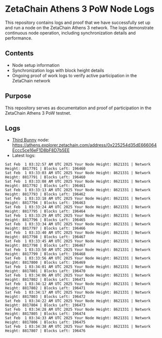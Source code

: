 # ZetaChain Athens 3 PoW Node Logs
This repository contains logs and proof that we have successfully set up and run a node on the ZetaChain Athens 3 network. The logs demonstrate continuous node operation, including synchronization details and performance.

## Contents
- Node setup information
- Synchronization logs with block height details
- Ongoing proof of work logs to verify active participation in the ZetaChain network

## Purpose
This repository serves as documentation and proof of participation in the ZetaChain Athens 3 PoW testnet.

## Logs

- [Third Bunny](https://thirdbunny.xyz/) node: https://athens.explorer.zetachain.com/address/0x225254d35dE666064Eccc5ce16eF1D8bF8D7b5EE
- Latest logs:
```
Sat Feb  1 03:32:57 AM UTC 2025 Your Node Height: 8621331 | Network Height: 8817791 | Blocks Left: 196460
Sat Feb  1 03:33:03 AM UTC 2025 Your Node Height: 8621331 | Network Height: 8817791 | Blocks Left: 196460
Sat Feb  1 03:33:08 AM UTC 2025 Your Node Height: 8621331 | Network Height: 8817792 | Blocks Left: 196461
Sat Feb  1 03:33:13 AM UTC 2025 Your Node Height: 8621331 | Network Height: 8817793 | Blocks Left: 196462
Sat Feb  1 03:33:18 AM UTC 2025 Your Node Height: 8621331 | Network Height: 8817794 | Blocks Left: 196463
Sat Feb  1 03:33:24 AM UTC 2025 Your Node Height: 8621331 | Network Height: 8817795 | Blocks Left: 196464
Sat Feb  1 03:33:29 AM UTC 2025 Your Node Height: 8621331 | Network Height: 8817796 | Blocks Left: 196465
Sat Feb  1 03:33:34 AM UTC 2025 Your Node Height: 8621331 | Network Height: 8817797 | Blocks Left: 196466
Sat Feb  1 03:33:40 AM UTC 2025 Your Node Height: 8621331 | Network Height: 8817798 | Blocks Left: 196467
Sat Feb  1 03:33:45 AM UTC 2025 Your Node Height: 8621331 | Network Height: 8817798 | Blocks Left: 196467
Sat Feb  1 03:33:50 AM UTC 2025 Your Node Height: 8621331 | Network Height: 8817799 | Blocks Left: 196468
Sat Feb  1 03:33:56 AM UTC 2025 Your Node Height: 8621331 | Network Height: 8817800 | Blocks Left: 196469
Sat Feb  1 03:34:01 AM UTC 2025 Your Node Height: 8621331 | Network Height: 8817801 | Blocks Left: 196470
Sat Feb  1 03:34:06 AM UTC 2025 Your Node Height: 8621331 | Network Height: 8817802 | Blocks Left: 196471
Sat Feb  1 03:34:12 AM UTC 2025 Your Node Height: 8621331 | Network Height: 8817802 | Blocks Left: 196471
Sat Feb  1 03:34:17 AM UTC 2025 Your Node Height: 8621331 | Network Height: 8817803 | Blocks Left: 196472
Sat Feb  1 03:34:22 AM UTC 2025 Your Node Height: 8621331 | Network Height: 8817804 | Blocks Left: 196473
Sat Feb  1 03:34:28 AM UTC 2025 Your Node Height: 8621331 | Network Height: 8817805 | Blocks Left: 196474
Sat Feb  1 03:34:33 AM UTC 2025 Your Node Height: 8621331 | Network Height: 8817806 | Blocks Left: 196475
Sat Feb  1 03:34:38 AM UTC 2025 Your Node Height: 8621331 | Network Height: 8817807 | Blocks Left: 196476
```
